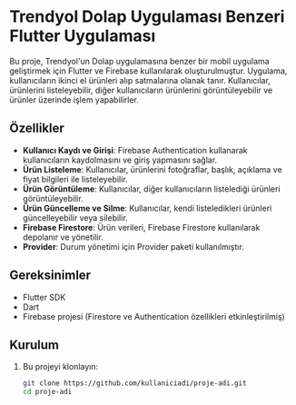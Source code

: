 # Trendyol Dolap Uygulaması Benzeri Flutter Uygulaması

Bu proje, Trendyol'un Dolap uygulamasına benzer bir mobil uygulama geliştirmek için Flutter ve Firebase kullanılarak oluşturulmuştur. Uygulama, kullanıcıların ikinci el ürünleri alıp satmalarına olanak tanır. Kullanıcılar, ürünlerini listeleyebilir, diğer kullanıcıların ürünlerini görüntüleyebilir ve ürünler üzerinde işlem yapabilirler.

## Özellikler

- **Kullanıcı Kaydı ve Girişi**: Firebase Authentication kullanarak kullanıcıların kaydolmasını ve giriş yapmasını sağlar.
- **Ürün Listeleme**: Kullanıcılar, ürünlerini fotoğraflar, başlık, açıklama ve fiyat bilgileri ile listeleyebilir.
- **Ürün Görüntüleme**: Kullanıcılar, diğer kullanıcıların listelediği ürünleri görüntüleyebilir.
- **Ürün Güncelleme ve Silme**: Kullanıcılar, kendi listeledikleri ürünleri güncelleyebilir veya silebilir.
- **Firebase Firestore**: Ürün verileri, Firebase Firestore kullanılarak depolanır ve yönetilir.
- **Provider**: Durum yönetimi için Provider paketi kullanılmıştır.

## Gereksinimler

- Flutter SDK
- Dart
- Firebase projesi (Firestore ve Authentication özellikleri etkinleştirilmiş)

## Kurulum

1. Bu projeyi klonlayın:
   ```bash
   git clone https://github.com/kullaniciadi/proje-adi.git
   cd proje-adi
